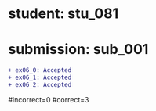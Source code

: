 # student: stu_081
# submission: sub_001

```diff
+ ex06_0: Accepted
+ ex06_1: Accepted
+ ex06_2: Accepted
```
#incorrect=0
#correct=3
